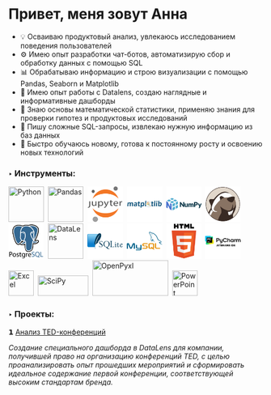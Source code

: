 # Привет, меня зовут Анна

- 💡 Осваиваю продуктовый анализ, увлекаюсь исследованием поведения пользователей
- ⚙️ Имею опыт разработки чат-ботов, автоматизирую сбор и обработку данных с помощью SQL
- 📊 Обрабатываю информацию и строю визуализации с помощью Pandas, Seaborn и Matplotlib
- 📇 Имею опыт работы с Datalens, создаю наглядные и информативные дашборды
- 📏 Знаю основы математической статистики, применяю знания для проверки гипотез и продуктовых исследований
- 🔧 Пишу сложные SQL-запросы, извлекаю нужную информацию из баз данных
- 🚀 Быстро обучаюсь новому, готова к постоянному росту и освоению новых технологий

### ‣ Инструменты:
<img src="https://cdn.jsdelivr.net/gh/devicons/devicon@latest/icons/python/python-plain-wordmark.svg" 
          title="Python" width=70 height=70/>&nbsp;
<img src="https://cdn.jsdelivr.net/gh/devicons/devicon@latest/icons/pandas/pandas-original-wordmark.svg" 
          title="Pandas" width=70 height=70/>&nbsp;
<img src="https://github.com/devicons/devicon/blob/master/icons/jupyter/jupyter-original-wordmark.svg#:~:text=jupyter%2Doriginal%2D-,wordmark.svg" 
          title="Jupiter" width=70 height=70/>&nbsp;
<img src="https://github.com/devicons/devicon/blob/master/icons/matplotlib/matplotlib-original-wordmark.svg" 
          title="Matplotlib" width=70 height=70/>&nbsp;
<img src="https://github.com/devicons/devicon/blob/master/icons/numpy/numpy-original-wordmark.svg" 
          title="Numpy" width=70 height=70/>&nbsp;
<img src="https://github.com/devicons/devicon/blob/master/icons/dbeaver/dbeaver-original.svg" 
          title="DBver" width=70 height=70/>&nbsp;
<img src="https://github.com/devicons/devicon/blob/master/icons/postgresql/postgresql-original-wordmark.svg" 
          title="PostgreSQL" width=70 height=70/>&nbsp;
<img src="https://yolva-it.ru/wp-content/uploads/2023/04/datalens_front-e1737618341223.png" 
          title="DataLens" width=70 height=70/>&nbsp;
<img src="https://github.com/devicons/devicon/blob/master/icons/sqlite/sqlite-original-wordmark.svg" 
          title="SQLite" width=70 height=70/>&nbsp;
<img src="https://github.com/devicons/devicon/blob/master/icons/mysql/mysql-original-wordmark.svg" 
          title="MySQL" width=70 height=70/>&nbsp;
<img src="https://github.com/devicons/devicon/blob/master/icons/html5/html5-original-wordmark.svg" 
          title="HTML" width=70 height=70/>&nbsp;
<img src="https://github.com/devicons/devicon/blob/master/icons/pycharm/pycharm-original-wordmark.svg" 
          title="PyCharm" width=70 height=70/>&nbsp;
<img src="https://upload.wikimedia.org/wikipedia/commons/thumb/7/73/Microsoft_Excel_2013-2019_logo.svg/1200px-Microsoft_Excel_2013-2019_logo.svg.png" 
          title="Excel" width=50 height=50/>&nbsp;
<img src="https://encrypted-tbn0.gstatic.com/images?q=tbn:ANd9GcQQ_7WQceAP8iOk6TOOtsQvM_i_39R-WEsmag&s" 
          title="SciPy" width=100 height=40/>&nbsp;
<img src="https://chocottopro.com/wp-content/uploads/2024/05/openpyxl.jpg" 
          title="OpenPyxl" width=150 height=70/>&nbsp;
<img src="https://upload.wikimedia.org/wikipedia/commons/thumb/1/16/Microsoft_PowerPoint_2013-2019_logo.svg/1200px-Microsoft_PowerPoint_2013-2019_logo.svg.png" 
          title="PowerPoint" width=50 height=50/>&nbsp;



### ‣ Проекты: 
𝟭 [Анализ TED-конференций](https://github.com/Velichko-Anna/ted_dashboard)

*Создание специального дашборда в DataLens для компании, получившей право на организацию конференций TED, с целью проанализировать опыт прошедших мероприятий и сформировать идеальное содержание первой конференции, соответствующей высоким стандартам бренда.*

                   

<!--<div id="header" align="center">
  <h1>Привет, меня зовут Анна</h1>
  <h3>Изучаю мир данных и осваиваю профессию аналитика</h3>
</div>
<!--
**Velichko-Anna/Velichko-Anna** is a ✨ _special_ ✨ repository because its `README.md` (this file) appears on your GitHub profile.

Here are some ideas to get you started:

- 🔭 I’m currently working on ...
- 🌱 I’m currently learning ...
- 👯 I’m looking to collaborate on ...
- 🤔 I’m looking for help with ...
- 💬 Ask me about ...
- 📫 How to reach me: ...
- 😄 Pronouns: ...
- ⚡ Fun fact: ...
-->
